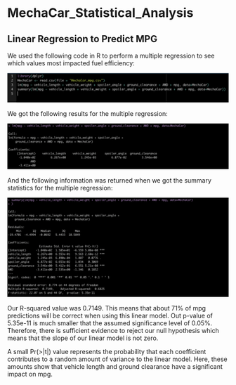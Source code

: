 # MechaCar_Statistical_Analysis

## Linear Regression to Predict MPG

We used the following code in R to perform a multiple regression to see which values most impacted fuel efficiency: 

![Multiple Regression Code](images/mr_code.png)

We got the following results for the multiple regression: 

![Multiple Regression Results](images/mr_results.png)

And the following information was returned when we got the summary statistics for the multiple regression: 

![Multiple Regression Summary](images/mr_summary.png)

Our R-squared value was 0.7149. This means that about 71% of mpg predictions will be correct when using this linear model. Out p-value of 5.35e-11 is much smaller that the assumed significance level of 0.05%. Therefore, there is sufficient evidence to reject our null hypothesis which means that the slope of our linear model is not zero. 

A small Pr(>|t|) value represents the probability that each coefficient contributes to a random amount of variance to the linear model. Here, these amounts show that vehicle length and ground clearance have a significant impact on mpg. 

